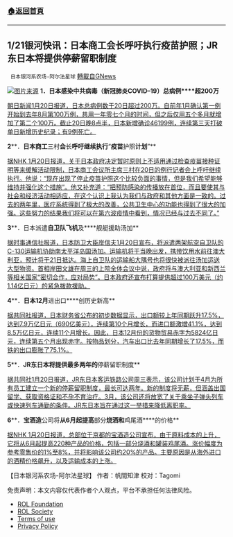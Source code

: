 ###  [:house:返回首頁](https://github.com/ourhimalayas/txt)
---


## 1/21银河快讯：日本商工会长呼吁执行疫苗护照；JR东日本将提供停薪留职制度
` 日本银河系农场-阿尔法星球` [轉載自GNews](https://gnews.org/zh-hans/1890753/)

![](https://assets.gnews.org/wp-content/uploads/2022/01/图片1-131.png)[图片来源](https://www.47news.jp/news/7312659.html)
**1．****日本****感染中共病毒（新冠肺炎C****OVID****–****19****）****总****病例****超200万**

[朝日新闻1月20日报道，日本总病例数于20日超过200万。自前年1月确认第一例开始到去年8月第100万例，共用一年零七个月的时间，但之后仅用五个多月就增加了第二个100万。截止20日晚8点半，日本新增确诊46199例，连续第三天打破单日新增历史纪录；有9例死亡。](https://news.yahoo.co.jp/articles/155cd59b0ecf0b90f9caa5392f2459aac77cb1c6)

**2****．****日本商工****三村****会****长****呼吁继续执行****“****疫苗****护照****计划****”**

[据NHK 1月20日报道，关于日本政府决定暂时原则上不适用通过检查疫苗接种证明等来缓解活动限制，日本商工会议所主席三村在20日的例行记者会上呼吁继续执行。他说：“现在出现了停止疫苗护照这个比较负面的事情，但是我们希望能够维持并强化这个措施“。他又补充道：“把预防感染的传播放在首位，而且要使其与社会和经济活动相适应，在这个认识上我认为我们与政府和其他方面是一致的。过去的两年里，医疗系统得到了极大的改善，公共卫生中心的功能也得到了很大的加强。这些努力的结果我们将可以在第六波疫情中看到，情况已经与过去不同了。”](https://www3.nhk.or.jp/news/html/20220120/k10013441231000.html?utm_int=news-business_contents_news-main_005)

**3****．日本派遣****自卫队飞机****及****舰艇援助汤加**

[据时事通信社报道，日本防卫大臣岸信夫1月20日宣布，将派遣两架航空自卫队的C-130运输机协助南太平洋岛国汤加。运输机将于当晚出发，携带饮用水前往澳大利亚，预计将于21日抵达。海上自卫队的运输船大隅号也将很快被派往汤加运送大型物资。首相岸田文雄在周三的上院全体会议中说，政府将与澳大利亚和新西兰等相关国家“密切合作，应对局势”。日本政府还宣布打算提供超过100万美元（约1.14亿日元）的紧急拨款援助。](https://news.yahoo.co.jp/articles/3d42c4528e6a52d1eef684a9b189f9f4d7e51aea)

**4****．****日本12月****进出口****创历史新高**

[据共同社报道，日本财务省公布的初步数据显示，出口额较上年同期跃升17.5%，达到7.9万亿日元（690亿美元），连续第10个月增长，而进口额激增41.1%，达到8.5万亿日元，连续11个月增长。因此，日本12月份的货物贸易赤字为5824亿日元，连续第五个月出现赤字。按物品划分，汽车出口比去年同期增长了17.5%，而铁的出口膨胀了75.1%。](https://english.kyodonews.net/news/2022/01/79eccd30202f-update3-japans-exports-imports-hit-record-highs-in-december.html)

**5****．****JR东日本将提供最多两年的****停薪留职制度**

[据共同社1月20日报道，JR东日本客运铁路公司周三表示，该公司计划于4月为所有员工建立一个新的停薪留职制度，最长可达两年。新的制度将无薪，但涵盖出国留学、获取资格证和不孕不育治疗。3月，该公司还将放宽了关于乘坐子弹头列车或快速列车通勤的条件。JR东日本旨在通过这一举措来降低离职率。](https://news.yahoo.co.jp/articles/d9d0f89a55209e1c752bd8974f8f432112385b5f)

**6****．****宝酒造****公司将****从6月起提高****部分****烧酒和****鸡尾酒****的价格**

[据NHK 1月20日报道，总部位于京都的宝酒造公司宣布，由于原料成本的上升，它将从6月起提高220种产品的价格，包括一部分烧酒和罐装鸡尾酒。涨价幅度为参考零售价的1%至8%，并将影响该公司约20%的产品。主要原因是从海外进口的酒精价格飙升，以及运输成本的上涨。](https://www3.nhk.or.jp/news/html/20220120/k10013441531000.html?utm_int=news-business_contents_list-items_002)

【日本银河系农场-阿尔法星球】
作者：帆間知津
校对：Tagomi

 

免责声明：本文内容仅代表作者个人观点，平台不承担任何法律风险。

- [ROL Foundation](https://rolfoundation.org/)
- [ROL Society](https://rolsociety.org/)
- [Terms of use](https://gnews.org/terms-of-use-3/)
- [Privacy Policy](https://gnews.org/privacy-policy/)
